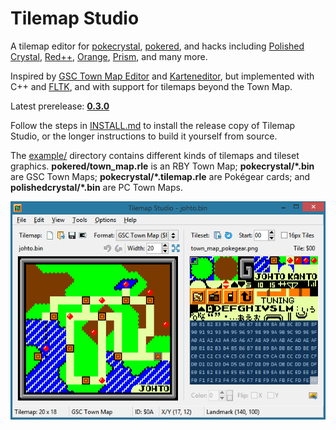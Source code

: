# Tilemap Studio

A tilemap editor for [pokecrystal](https://github.com/pret/pokecrystal), [pokered](https://github.com/pret/pokered), and hacks including [Polished Crystal](https://github.com/Rangi42/polishedcrystal), [Red++](https://github.com/TheFakeMateo/RedPlusPlus), [Orange](https://github.com/PiaCarrot/pokeorange), [Prism](https://www.reddit.com/r/PokemonPrism), and many more.

Inspired by [GSC Town Map Editor](https://hax.iimarckus.org/topic/97/) and [Karteneditor](https://i.imgur.com/70jDfdM.png), but implemented with C++ and [FLTK](http://www.fltk.org/), and with support for tilemaps beyond the Town Map.

Latest prerelease: [**0.3.0**](https://github.com/Rangi42/tilemap-studio/releases/tag/v0.3.0)

Follow the steps in [INSTALL.md](INSTALL.md) to install the release copy of Tilemap Studio, or the longer instructions to build it yourself from source.

The [example/](example/) directory contains different kinds of tilemaps and tileset graphics. **pokered/town_map.rle** is an RBY Town Map; **pokecrystal/\*.bin** are GSC Town Maps; **pokecrystal/\*.tilemap.rle** are Pokégear cards; and **polishedcrystal/\*.bin** are PC Town Maps.

![Screenshot](screenshot.png)

